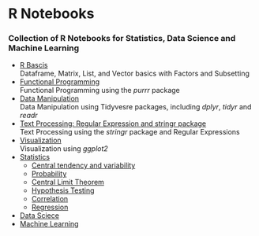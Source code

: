 # R Notebooks
### Collection of R Notebooks for Statistics, Data Science and Machine Learning

- [R Bascis](https://github.com/romabash/R-notebooks-collection/tree/master/Basics)  
   Dataframe, Matrix, List, and Vector basics with Factors and Subsetting  
- [Functional Programming](https://github.com/romabash/R-notebooks-collection/tree/master/Functional-Programming)  
   Functional Programming using the *purrr* package  
- [Data Manipulation](https://github.com/romabash/R-notebooks-collection/tree/master/Data-Manipulation)  
   Data Manipulation using Tidyvesre packages, including *dplyr*, *tidyr* and *readr*  
- [Text Processing: Regular Expression and stringr package](https://github.com/romabash/R-notebooks-collection/tree/master/Text-Processing)  
   Text Processing using the *stringr* package and Regular Expressions  
- [Visualization](https://github.com/romabash/R-notebooks-collection/tree/master/Visualization)  
   Visualization using *ggplot2*  
- [Statistics](https://github.com/romabash/R-notebooks-collection/tree/master/Statistics)
   - [Central tendency and variability](https://github.com/romabash/R-notebooks-collection/tree/master/Statistics/central-tendency-and-variability)
   - [Probability](https://github.com/romabash/R-notebooks-collection/tree/master/Statistics/probability)
   - [Central Limit Theorem](https://github.com/romabash/R-notebooks-collection/tree/master/Statistics/central-limit-theorem)
   - [Hypothesis Testing](https://github.com/romabash/R-notebooks-collection/tree/master/Statistics/hypothesis-testing)
   - [Correlation](https://github.com/romabash/R-notebooks-collection/tree/master/Statistics/covariance-and-correlation)
   - [Regression](https://github.com/romabash/R-notebooks-collection/tree/master/Statistics/regression)
- [Data Sciece](https://github.com/romabash/R-notebooks-collection/tree/master/Data-Science)
- [Machine Learning](https://github.com/romabash/R-notebooks-collection/tree/master/Machine-Learning)


